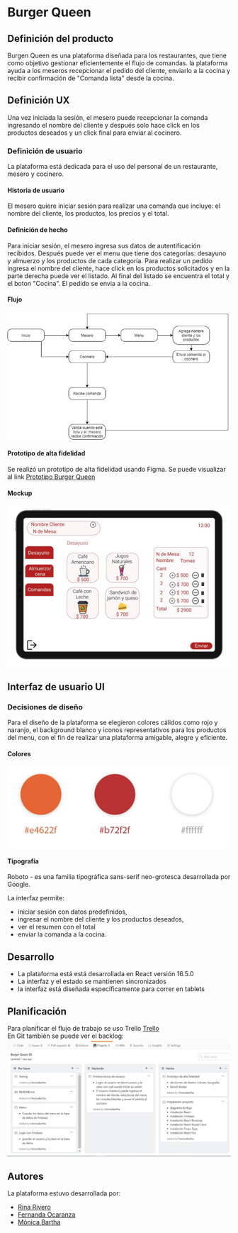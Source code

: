 # Burger Queen

## Definición del producto

Burgen Queen es una plataforma diseñada para los restaurantes, que tiene como objetivo gestionar eficientemente el flujo de comandas.
la plataforma ayuda a los meseros recepcionar el pedido del cliente, enviarlo a la cocina y recibir confirmación de "Comanda lista" desde la cocina.
## Definición UX
Una vez iniciada la sesión, el mesero puede recepcionar la comanda ingresando el nombre del cliente y después solo hace click en los productos deseados y un click final para enviar al cocinero.
### Definición de usuario

La plataforma está dedicada para el uso del personal de un restaurante, mesero y cocinero. 

#### Historia de usuario
El mesero quiere iniciar sesión para realizar una comanda que incluye: el nombre del cliente, los productos, los precios y el total.
#### Definición de hecho
Para iniciar sesión, el mesero ingresa sus datos de autentificación recibidos. Después puede ver el menu que tiene dos categorías: desayuno y almuerzo y los productos de cada categoría. Para realizar un pedido ingresa el nombre del cliente, hace click en los productos solicitados y en la parte derecha puede ver el listado. Al final del listado se encuentra el total y el boton "Cocina". El pedido se envia a la cocina.
#### Flujo 
![Mockup Burger Queen](/src/assets/images/Flujo-de-comandas.jpg)
#### Prototipo de alta fidelidad
Se realizó un prototipo de alta fidelidad usando Figma. Se puede visualizar al link [Prototipo Burger Queen](https://www.figma.com/file/P3RQ4l7JpuSVKRJbeyt7iN/Burguer-Queen)
#### Mockup
![Mockup Burger Queen](/src/assets/images/vista-mesero.jpg) 

## Interfaz de usuario UI
### Decisiones de diseño
Para el diseño de la plataforma se elegieron colores cálidos como rojo y naranjo, el background blanco y iconos representativos para los productos del menu, con el fin de realizar una plataforma amigable, alegre y eficiente. 
#### Colores
![Colores](/src/assets/images/colors.jpg) 
#### Tipografía 
Roboto - es una familia tipográfica sans-serif neo-grotesca desarrollada por Google. <br>

La interfaz permite:
- iniciar sesión con datos predefinidos, 
- ingresar el nombre del cliente y los productos deseados,
- ver el resumen con el total 
- enviar la comanda a la cocina. 

## Desarrollo
- La plataforma está está desarrollada en React versión 16.5.0
- La interfaz y el estado se mantienen sincronizados
- la interfaz está diseñada específicamente para correr en tablets

## Planificación 
Para planificar el flujo de trabajo se uso Trello [Trello](https://trello.com/b/clv5tc2U/burger-queen)<br>
En Git también se puede ver el backlog: 
![Backlog](/src/assets/images/backlog.jpg) 
 ## Autores 
 La plataforma estuvo desarrollada por:
 - [Rina Rivero](https://github.com/rinarive)
 - [Fernanda Ocaranza](https://github.com/fer221)
 - [Mónica Bartha](https://github.com/MonicaBartha)


